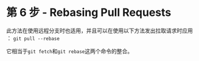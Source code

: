 # 第 6 步 - Rebasing Pull Requests
此方法在使用远程分支时也适用，并且可以在使用以下方法发出拉取请求时应用 ：
`git pull --rebase`

它相当于`git fetch`和`git rebase`这两个命令的整合。
